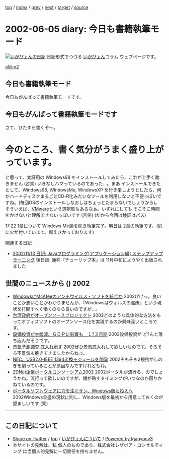[top](../index.html) 
 / [index](index.html) 
 / [prev](ig020604.html) 
 / [next](ig020606.html) 
 / [target](https://www.igapyon.jp/igapyon/diary/2002/ig020605.html) 
 / [source](https://github.com/igapyon/diary/blob/master/2002/ig020605.src.md) 

2002-06-05 diary: 今日も書籍執筆モード
=====================================================================================================
[![いがぴょんの日記](https://www.igapyon.jp/igapyon/diary/images/iga200306s.jpg "いがぴょん")](https://www.igapyon.jp/igapyon/diary/memo/memoigapyon.html) 日記形式でつづる [いがぴょん](https://www.igapyon.jp/igapyon/diary/memo/memoigapyon.html)コラム ウェブページです。

[old-v2](ig020605-orig.html)

## 今日も書籍執筆モード

今日もがんばって書籍執筆モードです。


## 今日もがんばって書籍執筆モードです

さて、ひたすら書くぞ～。
# 今のところ、書く気分がうまく盛り上がっています。

と思って、実証用の Windows98 をインストールしてみたら、これが上手く動きません
(苦笑) いきなしハマっているのであった…。まあ インストールできたとして、Windows98, WIndowsMe, WindowsXP を行き来しようとしたら、何かハードディスクまるごとCD-R化みたいなツールを利用しないと不便っぽいですね。(毎回OSのインストールしなおしはちょっとたまらないでしょうから)。そういえば、[VMware](http://www.vmware.com/)という選択肢もあるなぁ。いずれにしても そこそこ時間をかけないと理解できないっぽいです
(苦笑) (だから今回は検証はパス)

17:22 1章について Windows Me編を除き執筆完了。明日は 2章の執筆です。(尻に火が付いています。燃えさかっております)

関連する日記

* [2002/11/13 日記: Javaプログラミング[アプリケーション編] ステップアップラーニング](ig021113.html)
  後日談: 通称『チューリップ本』は 11月中旬にようやく出版されました

## 世間のニュースから () 2002

* [WindowsにMcAfeeのアンチウイルス・ソフトを統合か](http://itpro.nikkeibp.co.jp/free/NT/NEWS/20020603/1/)  2002げげっ。良いことか悪いことかわかりませんが、『Windowsはウィルスの温床』という現状を打開すべく働くのなら良いのですが…。
* [台湾政府がオープンソースプロジェクト](http://www.zdnet.co.jp/news/0206/05/nebt_09.html)  2002どのような具体的な方法をもってオフィスソフトのオープンソース化を実現するのか興味深いところです。
* [設備投資が大幅減、ＧＤＰに影響も　１?３月期](http://www.asahi.com/business/update/0605/007.html)  2002設備投資が ど?んと落ち込んだそうです。
* [景気予測調査 底入れ示す](http://www.nhk.or.jp/news/2002/06/05/grri84000000cn9d.html)  2002ぜひ景気底入れして欲しいものです。そろそろ不景気も飽きてきましたからねっ。
* [NEC、USB2.0-IEEE 1394変換モジュールを開発](http://www.zdnet.co.jp/news/0206/05/njbt_02.html)  2002そもそも2規格がしのぎを削っていることが原因なんですけれどもね。
* [ZDNet企業ポータルコンソーシアム2002](http://www.zdnet.co.jp/enterprise/special/0206/eip.html)  2002ポータルが流行る、のでしょうかね。流行って欲しいのですが、機が熟すタイミングがいつなのか図りかねているのです。
* [ポータルソフトウェアに力を注ぐサン、Windows版も投入へ](http://www.zdnet.co.jp/enterprise/0206/04/02060405.html)  2002Windows全盛の現状に則し、Windows版を最初から用意しておくのが望ましいです (笑)


----------------------------------------------------------------------------------------------------

## この日記について

* [Share on Twitter](https://twitter.com/intent/tweet?hashtags=igapyon%2Cdiary%2C%E3%81%84%E3%81%8C%E3%81%B4%E3%82%87%E3%82%93&text=%E4%BB%8A%E6%97%A5%E3%82%82%E6%9B%B8%E7%B1%8D%E5%9F%B7%E7%AD%86%E3%83%A2%E3%83%BC%E3%83%89&url=https%3A%2F%2Fwww.igapyon.jp%2Figapyon%2Fdiary%2F2002%2Fig020605.html) / [top](../index.html) / [いがぴょんについて](https://www.igapyon.jp/igapyon/diary/memo/memoigapyon.html) / [Powered by Igapyonv3](https://github.com/igapyon/igapyonv3)
* 本サイトの見解は、私 個人のものであり、株式会社レザボア・コンサルティング は当個人的見解に一切責任を持ちません。 
